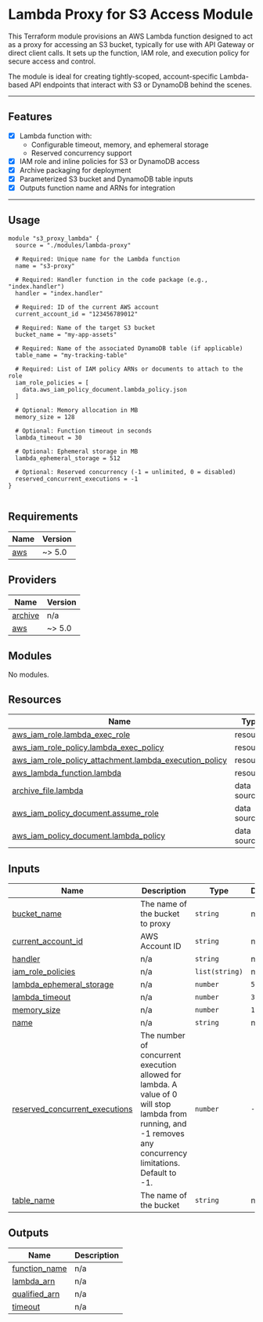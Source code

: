 # Lambda Proxy for S3 Access Module

This Terraform module provisions an AWS Lambda function designed to act as a proxy for accessing an S3 bucket, typically for use with API Gateway or direct client calls. It sets up the function, IAM role, and execution policy for secure access and control.

The module is ideal for creating tightly-scoped, account-specific Lambda-based API endpoints that interact with S3 or DynamoDB behind the scenes.

---

## Features

- [x] Lambda function with:
  - Configurable timeout, memory, and ephemeral storage
  - Reserved concurrency support
- [x] IAM role and inline policies for S3 or DynamoDB access
- [x] Archive packaging for deployment
- [x] Parameterized S3 bucket and DynamoDB table inputs
- [x] Outputs function name and ARNs for integration

---

## Usage

```hcl
module "s3_proxy_lambda" {
  source = "./modules/lambda-proxy"

  # Required: Unique name for the Lambda function
  name = "s3-proxy"

  # Required: Handler function in the code package (e.g., "index.handler")
  handler = "index.handler"

  # Required: ID of the current AWS account
  current_account_id = "123456789012"

  # Required: Name of the target S3 bucket
  bucket_name = "my-app-assets"

  # Required: Name of the associated DynamoDB table (if applicable)
  table_name = "my-tracking-table"

  # Required: List of IAM policy ARNs or documents to attach to the role
  iam_role_policies = [
    data.aws_iam_policy_document.lambda_policy.json
  ]

  # Optional: Memory allocation in MB
  memory_size = 128

  # Optional: Function timeout in seconds
  lambda_timeout = 30

  # Optional: Ephemeral storage in MB
  lambda_ephemeral_storage = 512

  # Optional: Reserved concurrency (-1 = unlimited, 0 = disabled)
  reserved_concurrent_executions = -1
}


```

<!-- BEGIN_TF_DOCS -->

## Requirements

| Name                                                   | Version |
| ------------------------------------------------------ | ------- |
| <a name="requirement_aws"></a> [aws](#requirement_aws) | ~> 5.0  |

## Providers

| Name                                                         | Version |
| ------------------------------------------------------------ | ------- |
| <a name="provider_archive"></a> [archive](#provider_archive) | n/a     |
| <a name="provider_aws"></a> [aws](#provider_aws)             | ~> 5.0  |

## Modules

No modules.

## Resources

| Name                                                                                                                                                             | Type        |
| ---------------------------------------------------------------------------------------------------------------------------------------------------------------- | ----------- |
| [aws_iam_role.lambda_exec_role](https://registry.terraform.io/providers/hashicorp/aws/latest/docs/resources/iam_role)                                            | resource    |
| [aws_iam_role_policy.lambda_exec_policy](https://registry.terraform.io/providers/hashicorp/aws/latest/docs/resources/iam_role_policy)                            | resource    |
| [aws_iam_role_policy_attachment.lambda_execution_policy](https://registry.terraform.io/providers/hashicorp/aws/latest/docs/resources/iam_role_policy_attachment) | resource    |
| [aws_lambda_function.lambda](https://registry.terraform.io/providers/hashicorp/aws/latest/docs/resources/lambda_function)                                        | resource    |
| [archive_file.lambda](https://registry.terraform.io/providers/hashicorp/archive/latest/docs/data-sources/file)                                                   | data source |
| [aws_iam_policy_document.assume_role](https://registry.terraform.io/providers/hashicorp/aws/latest/docs/data-sources/iam_policy_document)                        | data source |
| [aws_iam_policy_document.lambda_policy](https://registry.terraform.io/providers/hashicorp/aws/latest/docs/data-sources/iam_policy_document)                      | data source |

## Inputs

| Name                                                                                                                        | Description                                                                                                                                                   | Type           | Default | Required |
| --------------------------------------------------------------------------------------------------------------------------- | ------------------------------------------------------------------------------------------------------------------------------------------------------------- | -------------- | ------- | :------: |
| <a name="input_bucket_name"></a> [bucket_name](#input_bucket_name)                                                          | The name of the bucket to proxy                                                                                                                               | `string`       | n/a     |   yes    |
| <a name="input_current_account_id"></a> [current_account_id](#input_current_account_id)                                     | AWS Account ID                                                                                                                                                | `string`       | n/a     |   yes    |
| <a name="input_handler"></a> [handler](#input_handler)                                                                      | n/a                                                                                                                                                           | `string`       | n/a     |   yes    |
| <a name="input_iam_role_policies"></a> [iam_role_policies](#input_iam_role_policies)                                        | n/a                                                                                                                                                           | `list(string)` | n/a     |   yes    |
| <a name="input_lambda_ephemeral_storage"></a> [lambda_ephemeral_storage](#input_lambda_ephemeral_storage)                   | n/a                                                                                                                                                           | `number`       | `512`   |    no    |
| <a name="input_lambda_timeout"></a> [lambda_timeout](#input_lambda_timeout)                                                 | n/a                                                                                                                                                           | `number`       | `30`    |    no    |
| <a name="input_memory_size"></a> [memory_size](#input_memory_size)                                                          | n/a                                                                                                                                                           | `number`       | `128`   |    no    |
| <a name="input_name"></a> [name](#input_name)                                                                               | n/a                                                                                                                                                           | `string`       | n/a     |   yes    |
| <a name="input_reserved_concurrent_executions"></a> [reserved_concurrent_executions](#input_reserved_concurrent_executions) | The number of concurrent execution allowed for lambda. A value of 0 will stop lambda from running, and -1 removes any concurrency limitations. Default to -1. | `number`       | `-1`    |    no    |
| <a name="input_table_name"></a> [table_name](#input_table_name)                                                             | The name of the bucket                                                                                                                                        | `string`       | n/a     |   yes    |

## Outputs

| Name                                                                       | Description |
| -------------------------------------------------------------------------- | ----------- |
| <a name="output_function_name"></a> [function_name](#output_function_name) | n/a         |
| <a name="output_lambda_arn"></a> [lambda_arn](#output_lambda_arn)          | n/a         |
| <a name="output_qualified_arn"></a> [qualified_arn](#output_qualified_arn) | n/a         |
| <a name="output_timeout"></a> [timeout](#output_timeout)                   | n/a         |

<!-- END_TF_DOCS -->

